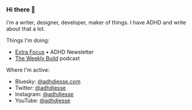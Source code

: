 ### Hi there 👋

I'm a writer, designer, developer, maker of things. I have ADHD and write about that a lot.

Things I'm doing:

- [Extra Focus](https://extrafocus.com) • ADHD Newsletter
- [The Weekly Build](https://theweeklybuild.com) podcast

<!-- What I'm doing now: [jessejanderson.com/now](https://jessejanderson.com/now) -->

Where I'm active:

- Bluesky: [@adhdjesse.com](https://staging.bsky.app/profile/adhdjesse.com)
- Twitter: [@adhdjesse](https://twitter.com/adhdjesse)
- Instagram: [@adhdjesse](https://instagram.com/adhdjesse)
- YouTube: [@adhdjesse](https://youtube.com/@adhdjesse)

<!--
**jessejanderson/jessejanderson** is a ✨ _special_ ✨ repository because its `README.md` (this file) appears on your GitHub profile.

Here are some ideas to get you started:

- 🔭 I’m currently working on ...
- 🌱 I’m currently learning ...
- 👯 I’m looking to collaborate on ...
- 🤔 I’m looking for help with ...
- 💬 Ask me about ...
- 📫 How to reach me: ...
- 😄 Pronouns: ...
- ⚡ Fun fact: ...
-->
